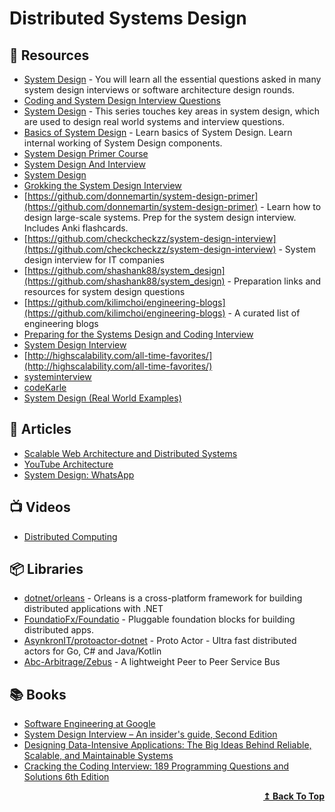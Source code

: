 
# Distributed Systems Design

## 📘 Resources

- [System Design](https://www.youtube.com/playlist?list=PLkQkbY7JNJuBoTemzQfjym0sqbOHt5fnV) - You will learn all the essential questions asked in many system design interviews or software architecture design rounds.
- [Coding and System Design Interview Questions](https://www.youtube.com/playlist?list=PLA8lYuzFlBqAy6dkZHj5VxUAaqr4vwrka) 
- [System Design](https://www.youtube.com/playlist?list=PLMCXHnjXnTnvo6alSjVkgxV-VH6EPyvoX) - This series touches key areas in system design, which are used to design real world systems and interview questions.
- [Basics of System Design](https://www.youtube.com/playlist?list=PLt4nG7RVVk1g_LutiJ8_LvE914rIE5z4u) - Learn basics of System Design. Learn internal working of System Design components.
- [System Design Primer Course](https://www.youtube.com/playlist?list=PLTCrU9sGyburBw9wNOHebv9SjlE4Elv5a) 
- [System Design And Interview](https://www.youtube.com/c/interviewingio/videos) 
- [System Design](https://www.youtube.com/playlist?list=PLhgw50vUymyckXl3D1IlXoVl94wknJfUC) 
- [Grokking the System Design Interview](https://www.youtube.com/playlist?list=PL73KFetZlkJSZ9vTDSJ1swZhe6CIYkqTL)
- [https://github.com/donnemartin/system-design-primer](https://github.com/donnemartin/system-design-primer) - Learn how to design large-scale systems. Prep for the system design interview. Includes Anki flashcards.
- [https://github.com/checkcheckzz/system-design-interview](https://github.com/checkcheckzz/system-design-interview) - System design interview for IT companies
- [https://github.com/shashank88/system_design](https://github.com/shashank88/system_design) - Preparation links and resources for system design questions
- [https://github.com/kilimchoi/engineering-blogs](https://github.com/kilimchoi/engineering-blogs) - A curated list of engineering blogs
- [Preparing for the Systems Design and Coding Interview](https://blog.pragmaticengineer.com/preparing-for-the-systems-design-and-coding-interviews/)
- [System Design Interview](https://www.youtube.com/channel/UC9vLsnF6QPYuH51njmIooCQ)
- [http://highscalability.com/all-time-favorites/](http://highscalability.com/all-time-favorites/)
- [systeminterview](https://courses.systeminterview.com/courses/system-design-interview-an-insider-s-guide?ref=c89a35)
- [codeKarle](https://www.youtube.com/channel/UCZEfiXy7PmtVTezYUvc4zZw)
- [System Design (Real World Examples)](https://interviewdaemon.com/courses/design-real-world-examples)

## 📕 Articles

- [Scalable Web Architecture and Distributed Systems](http://www.aosabook.org/en/distsys.html)
- [YouTube Architecture](http://highscalability.com/youtube-architecture)
- [System Design: WhatsApp](https://interviewdaemon.medium.com/system-design-whatsapp-788705bd4fb0)

## 📺 Videos

- [Distributed Computing](https://www.youtube.com/watch?v=ajjOEltiZm4&t=0s) 

## 📦 Libraries

- [dotnet/orleans](https://github.com/dotnet/orleans) - Orleans is a cross-platform framework for building distributed applications with .NET
- [FoundatioFx/Foundatio](https://github.com/FoundatioFx/Foundatio) - Pluggable foundation blocks for building distributed apps.
- [AsynkronIT/protoactor-dotnet](https://github.com/AsynkronIT/protoactor-dotnet) - Proto Actor - Ultra fast distributed actors for Go, C# and Java/Kotlin
- [Abc-Arbitrage/Zebus](https://github.com/Abc-Arbitrage/Zebus) - A lightweight Peer to Peer Service Bus

## 📚 Books

- [Software Engineering at Google](https://www.oreilly.com/library/view/software-engineering-at/9781492082781/)
- [System Design Interview – An insider's guide, Second Edition](https://www.amazon.com/dp/B08CMF2CQF/ref=tsm_1_fb_lk)
- [Designing Data-Intensive Applications: The Big Ideas Behind Reliable, Scalable, and Maintainable Systems](https://www.amazon.com/Designing-Data-Intensive-Applications-Reliable-Maintainable/dp/1449373321)
- [Cracking the Coding Interview: 189 Programming Questions and Solutions 6th Edition](https://www.amazon.com/Cracking-Coding-Interview-Programming-Questions/dp/0984782850/)



<div align="right">
  <b><a href="#contents">↥ Back To Top</a></b>
</div>

